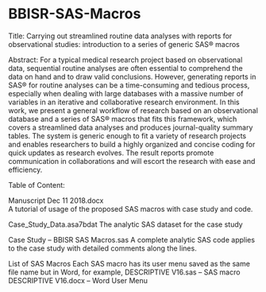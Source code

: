 # BBISR-SAS-Macros
Title: Carrying out streamlined routine data analyses with reports for observational studies: introduction to a series of generic SAS® macros

Abstract: For a typical medical research project based on observational data, sequential routine analyses are often essential to comprehend the data on hand and to draw valid conclusions.  However, generating reports in SAS® for routine analyses can be a time-consuming and tedious process, especially when dealing with large databases with a massive number of variables in an iterative and collaborative research environment. In this work, we present a general workflow of research based on an observational database and a series of SAS® macros that fits this framework, which covers a streamlined data analyses and produces journal-quality summary tables. The system is generic enough to fit a variety of research projects and enables researchers to build a highly organized and concise coding for quick updates as research evolves. The result reports promote communication in collaborations and will escort the research with ease and efficiency.

Table of Content:

Manuscript Dec 11 2018.docx 	
      A tutorial of usage of the proposed SAS macros with case study and code.
      
Case_Study_Data.asa7bdat
	    The analytic SAS dataset for the case study
    
Case Study – BBISR SAS Macros.sas
    	A complete analytic SAS code applies to the case study with detailed comments along the lines.
    
List of SAS Macros
      Each SAS macro has its user menu saved as the same file name but in Word, for example,
	    DESCRIPTIVE V16.sas – SAS macro
	    DESCRIPTIVE V16.docx – Word User Menu
